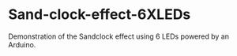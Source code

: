# Sand-clock-effect-6XLEDs
Demonstration of the Sandclock effect using 6 LEDs powered by an Arduino.
